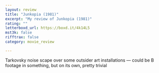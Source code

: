 ```yaml
---
layout: review
title: "Junkopia (1981)"
excerpt: "My review of Junkopia (1981)"
rating: ""
letterboxd_url: https://boxd.it/4k14L5
mst3k: false
rifftrax: false
category: movie_review

---
```


Tarkovsky noise scape over some outsider art installations — could be B footage in something, but on its own, pretty trivial